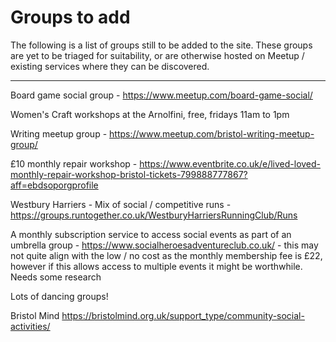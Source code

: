 # Groups to add

The following is a list of groups still to be added to the site. These groups are yet to be triaged for suitability, or are otherwise hosted on Meetup / existing services where they can be discovered.

---

Board game social group - https://www.meetup.com/board-game-social/

Women's Craft workshops at the Arnolfini, free, fridays 11am to 1pm

Writing meetup group - https://www.meetup.com/bristol-writing-meetup-group/

£10 monthly repair workshop - https://www.eventbrite.co.uk/e/lived-loved-monthly-repair-workshop-bristol-tickets-799888777867?aff=ebdsoporgprofile

Westbury Harriers - Mix of social / competitive runs - https://groups.runtogether.co.uk/WestburyHarriersRunningClub/Runs

A monthly subscription service to access social events as part of an umbrella group - https://www.socialheroesadventureclub.co.uk/ - this may not quite align with the low / no cost as the monthly membership fee is £22, however if this allows access to multiple events it might be worthwhile. Needs some research

Lots of dancing groups!

Bristol Mind https://bristolmind.org.uk/support_type/community-social-activities/
